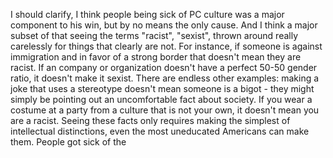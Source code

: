 I should clarify, I think people being sick of PC culture was a major component to his win, but by no means the only cause. And I think a major subset of that seeing the terms  "racist", "sexist", thrown around really carelessly for things that clearly are not. For instance, if someone is against immigration and in favor of a strong border that doesn't mean they are racist. If an company or organization doesn't have a perfect 50-50 gender ratio, it doesn't make it sexist. There are endless other examples: making a joke that uses a stereotype doesn't mean someone is a bigot - they might simply be pointing out an uncomfortable fact about society. If you wear a costume at a party from a culture that is not your own, it doesn't mean you are a racist.  Seeing these facts only requires making the simplest of intellectual distinctions, even the most uneducated Americans can make them.  People got sick of the  
